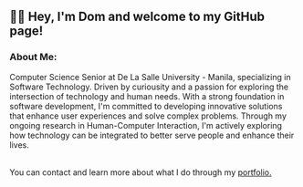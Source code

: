 ## 🧑‍💻 Hey, I'm Dom and welcome to my GitHub page!

### About Me:
Computer Science Senior at De La Salle University - Manila, specializing in Software Technology. Driven by curiousity and a passion for exploring the intersection of technology and human needs. With a strong foundation in software development, I'm committed to developing innovative solutions that enhance user experiences and solve complex problems. Through my ongoing research in Human-Computer Interaction, I'm actively exploring how technology can be integrated to better serve people and enhance their lives.<br><br>

You can contact and learn more about what I do through my [portfolio.](https://dlmbaccay.vercel.app)<br>
